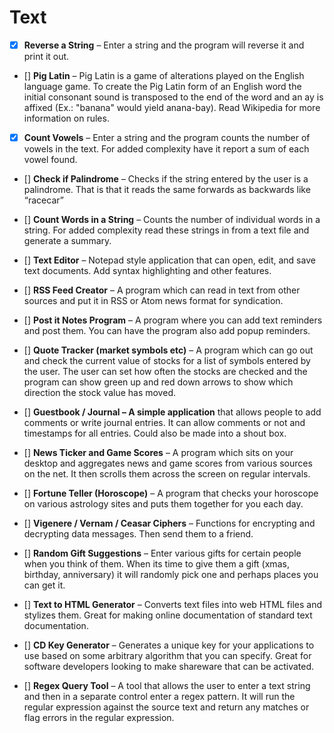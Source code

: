 # Text

- [x] **Reverse a String** – Enter a string and the program will reverse it and print it out.

- [] **Pig Latin** – Pig Latin is a game of alterations played on the English language game. To create the Pig Latin form of an English word the initial consonant sound is transposed to the end of the word and an ay is affixed (Ex.: "banana" would yield anana-bay). Read Wikipedia for more information on rules.

- [x] **Count Vowels** – Enter a string and the program counts the number of vowels in the text. For added complexity have it report a sum of each vowel found.

- [] **Check if Palindrome** – Checks if the string entered by the user is a palindrome. That is that it reads the same forwards as backwards like “racecar”

- [] **Count Words in a String** – Counts the number of individual words in a string. For added complexity read these strings in from a text file and generate a summary.

- [] **Text Editor** – Notepad style application that can open, edit, and save text documents. Add syntax highlighting and other features.

- [] **RSS Feed Creator** – A program which can read in text from other sources and put it in RSS or Atom news format for syndication.

- [] **Post it Notes Program** – A program where you can add text reminders and post them. You can have the program also add popup reminders.

- [] **Quote Tracker (market symbols etc)** – A program which can go out and check the current value of stocks for a list of symbols entered by the user. The user can set how often the stocks are checked and the program can show green up and red down arrows to show which direction the stock value has moved.

- [] **Guestbook / Journal – A simple application** that allows people to add comments or write journal entries. It can allow comments or not and timestamps for all entries. Could also be made into a shout box.

- [] **News Ticker and Game Scores** – A program which sits on your desktop and aggregates news and game scores from various sources on the net. It then scrolls them across the screen on regular intervals.

- [] **Fortune Teller (Horoscope)** – A program that checks your horoscope on various astrology sites and puts them together for you each day.

- [] **Vigenere / Vernam / Ceasar Ciphers** – Functions for encrypting and decrypting data messages. Then send them to a friend.

- [] **Random Gift Suggestions** – Enter various gifts for certain people when you think of them. When its time to give them a gift (xmas, birthday, anniversary) it will randomly pick one and perhaps places you can get it.

- [] **Text to HTML Generator** – Converts text files into web HTML files and stylizes them. Great for making online documentation of standard text documentation.

- [] **CD Key Generator** – Generates a unique key for your applications to use based on some arbitrary algorithm that you can specify. Great for software developers looking to make shareware that can be activated.

- [] **Regex Query Tool** – A tool that allows the user to enter a text string and then in a separate control enter a regex pattern. It will run the regular expression against the source text and return any matches or flag errors in the regular expression.
